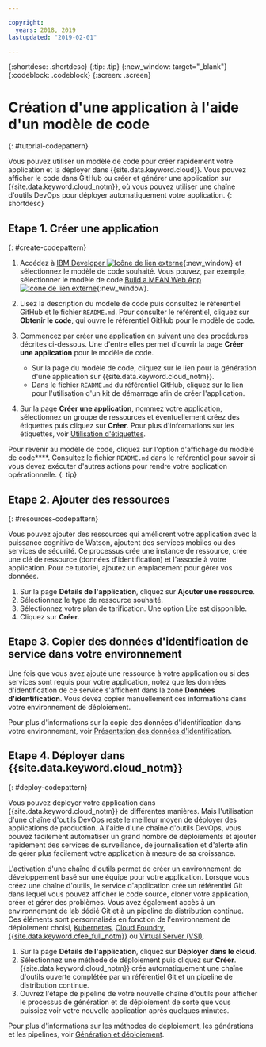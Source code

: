 ```yaml
---

copyright:
  years: 2018, 2019
lastupdated: "2019-02-01"

---
```


{:shortdesc: .shortdesc}
{:tip: .tip}
{:new_window: target="_blank"}
{:codeblock: .codeblock}
{:screen: .screen}

# Création d'une application à l'aide d'un modèle de code
{: #tutorial-codepattern}

Vous pouvez utiliser un modèle de code pour créer rapidement votre application et la déployer dans {{site.data.keyword.cloud}}. Vous pouvez afficher le code dans GitHub ou créer et générer une application sur {{site.data.keyword.cloud_notm}}, où vous pouvez utiliser une chaîne d'outils DevOps pour déployer automatiquement votre application.
{: shortdesc}

## Etape 1. Créer une application
{: #create-codepattern}

1. Accédez à [IBM Developer ![Icône de lien externe](../../icons/launch-glyph.svg "Icône de lien externe")](https://developer.ibm.com/patterns/){:new_window} et sélectionnez le modèle de code souhaité. Vous pouvez, par exemple, sélectionner le modèle de code [Build a MEAN Web App ![Icône de lien externe](../../icons/launch-glyph.svg "Icône de lien externe")](https://developer.ibm.com/patterns/build-a-mean-web-app/){:new_window}.

2. Lisez la description du modèle de code puis consultez le référentiel GitHub et le fichier `README.md`. Pour consulter le référentiel, cliquez sur **Obtenir le code**, qui ouvre le référentiel GitHub pour le modèle de code.

3. Commencez par créer une application en suivant une des procédures décrites ci-dessous. Une d'entre elles permet d'ouvrir la page **Créer une application** pour le modèle de code.
    * Sur la page du modèle de code, cliquez sur le lien pour la génération d'une application sur {{site.data.keyword.cloud_notm}}. 
    * Dans le fichier `README.md` du référentiel GitHub, cliquez sur le lien pour l'utilisation d'un kit de démarrage afin de créer l'application. 

4. Sur la page **Créer une application**, nommez votre application, sélectionnez un groupe de ressources et éventuellement créez des étiquettes puis cliquez sur **Créer**. Pour plus d'informations sur les étiquettes, voir [Utilisation d'étiquettes](/docs/resources/tagging_resources.html#tag).

  Pour revenir au modèle de code, cliquez sur l'option d'affichage du modèle de code****. Consultez le fichier `README.md` dans le référentiel pour savoir si vous devez exécuter d'autres actions pour rendre votre application opérationnelle.
  {: tip}

## Etape 2. Ajouter des ressources
{: #resources-codepattern}

Vous pouvez ajouter des ressources qui améliorent votre application avec la puissance cognitive de Watson, ajoutent des services mobiles ou des services de sécurité. Ce processus crée une instance de ressource, crée une clé de ressource (données d'identification) et l'associe à votre application. Pour ce tutoriel, ajoutez un emplacement pour gérer vos données.

1. Sur la page **Détails de l'application**, cliquez sur **Ajouter une ressource**.
2. Sélectionnez le type de ressource souhaité. 
3. Sélectionnez votre plan de tarification. Une option Lite est disponible.
4. Cliquez sur **Créer**.

## Etape 3. Copier des données d'identification de service dans votre environnement

Une fois que vous avez ajouté une ressource à votre application ou si des services sont requis pour votre application, notez que les données d'identification de ce service s'affichent dans la zone **Données d'identification**. Vous devez copier manuellement ces informations dans votre environnement de déploiement.

Pour plus d'informations sur la copie des données d'identification dans votre environnement, voir [Présentation des données d'identification](/docs/apps/creds_overview.html#credentials_overview).

## Etape 4. Déployer dans {{site.data.keyword.cloud_notm}}
{: #deploy-codepattern}

Vous pouvez déployer votre application dans {{site.data.keyword.cloud_notm}} de différentes manières. Mais l'utilisation d'une chaîne d'outils DevOps reste le meilleur moyen de déployer des applications de production. A l'aide d'une chaîne d'outils DevOps, vous pouvez facilement automatiser un grand nombre de déploiements et ajouter rapidement des services de surveillance, de journalisation et d'alerte afin de gérer plus facilement votre application à mesure de sa croissance.

L'activation d'une chaîne d'outils permet de créer un environnement de développement basé sur une équipe pour votre application. Lorsque vous créez une chaîne d'outils, le service d'application crée un référentiel Git dans lequel vous pouvez afficher le code source, cloner votre application, créer et gérer des problèmes. Vous avez également accès à un environnement de lab dédié Git et à un pipeline de distribution continue. Ces éléments sont personnalisés en fonction de l'environnement de déploiement choisi, [Kubernetes](/docs/containers/container_index.html#container_index), [Cloud Foundry](/docs/cloud-foundry-public/about-cf.html#about-cf), [{{site.data.keyword.cfee_full_notm}}](/docs/cloud-foundry/index.html#about) ou [Virtual Server (VSI)](/docs/vsi/vsi_index.html).

1. Sur la page **Détails de l'application**, cliquez sur **Déployer dans le cloud**.
2. Sélectionnez une méthode de déploiement puis cliquez sur **Créer**. {{site.data.keyword.cloud_notm}} crée automatiquement une chaîne d'outils ouverte complétée par un référentiel Git et un pipeline de distribution continue.
3. Ouvrez l'étape de pipeline de votre nouvelle chaîne d'outils pour afficher le processus de génération et de déploiement de sorte que vous puissiez voir votre nouvelle application après quelques minutes.

Pour plus d'informations sur les méthodes de déploiement, les générations et les pipelines, voir [Génération et déploiement](/docs/services/ContinuousDelivery/pipeline_build_deploy.html#deliverypipeline_build_deploy).
